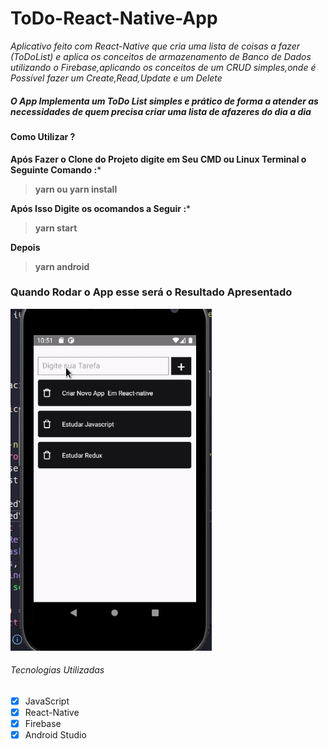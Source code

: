 # ToDo-React-Native-App
_Aplicativo feito com React-Native que cria uma lista de coisas a fazer (ToDoList) e  aplica  os  conceitos  de armazenamento  de Banco de Dados utilizando o Firebase,aplicando os conceitos de um CRUD simples,onde é Possível fazer um Create,Read,Update e um Delete_ 

##### O App Implementa um **ToDo List** simples e prático de forma  a atender as necessidades de quem precisa criar uma lista de  afazeres do dia a dia

#### Como Utilizar ?

**Após Fazer o Clone do Projeto digite em Seu CMD ou Linux Terminal o Seguinte Comando :***

>**yarn ou yarn install**


**Após Isso Digite os ocomandos a Seguir :***

>**yarn start**

**Depois**

>**yarn android**

### Quando Rodar o App esse será o Resultado Apresentado
![TodoApp](https://github.com/tonymatheus/ToDo-React-Native-App/blob/master/Toddo%20App.gif)

###### Tecnologias Utilizadas
- [x] JavaScript
- [x] React-Native
- [x] Firebase
- [x] Android Studio
